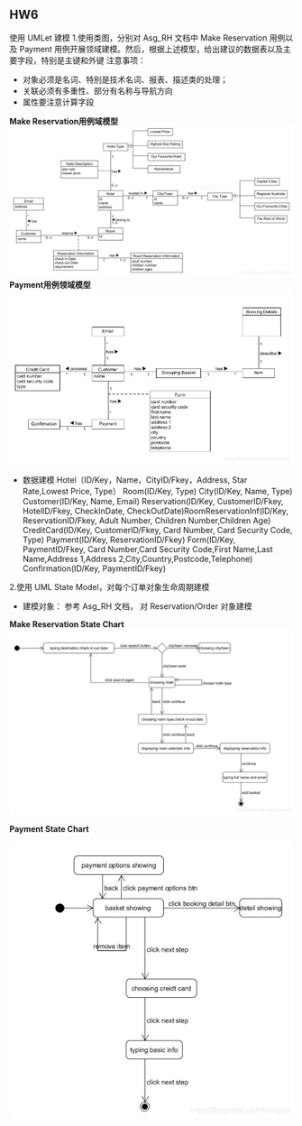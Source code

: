 ## HW6
使用 UMLet 建模
1.使用类图，分别对 Asg_RH 文档中 Make Reservation 用例以及 Payment 用例开展领域建模。然后，根据上述模型，给出建议的数据表以及主要字段，特别是主键和外键
注意事项：
* 对象必须是名词、特别是技术名词、报表、描述类的处理；
* 关联必须有多重性、部分有名称与导航方向
* 属性要注意计算字段

**Make Reservation用例域模型**
![](/photo/Make_Reservation.png)
**Payment用例领域模型**
![](/photo/Payment.png)

* 数据建模
Hotel（ID/Key，Name，CityID/Fkey，Address, Star Rate,Lowest Price, Type）
Room(ID/Key, Type)
City(ID/Key, Name, Type)
Customer(ID/Key, Name, Email)
Reservation(ID/Key, CustomerID/Fkey, HotelID/Fkey, CheckInDate, CheckOutDate)RoomReservationInf(ID/Key, ReservationID/Fkey, Adult Number, Children Number,Children Age)
CreditCard(ID/Key, CustomerID/Fkey, Card Number, Card Security Code, Type)
Payment(ID/Key, ReservationID/Fkey)
Form(ID/Key, PaymentID/Fkey, Card Number,Card Security Code,First Name,Last Name,Address 1,Address 2,City,Country,Postcode,Telephone)
Confirmation(ID/Key, PaymentID/Fkey)

2.使用 UML State Model，对每个订单对象生命周期建模
* 建模对象： 参考 Asg_RH 文档， 对 Reservation/Order 对象建模

**Make Reservation State Chart**
![](/photo/Make_Reservation_State_Chart.png)

**Payment State Chart**

![](/photo/Payment_State_Chart.png)

